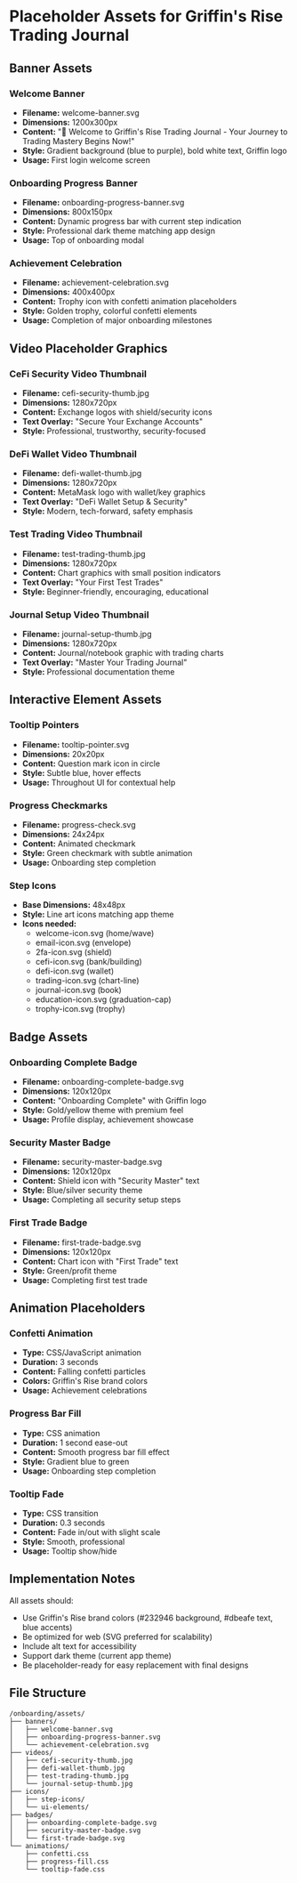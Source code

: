 # Placeholder Assets for Griffin's Rise Trading Journal

## Banner Assets

### Welcome Banner
- **Filename:** welcome-banner.svg
- **Dimensions:** 1200x300px
- **Content:** "🎯 Welcome to Griffin's Rise Trading Journal - Your Journey to Trading Mastery Begins Now!"
- **Style:** Gradient background (blue to purple), bold white text, Griffin logo
- **Usage:** First login welcome screen

### Onboarding Progress Banner
- **Filename:** onboarding-progress-banner.svg
- **Dimensions:** 800x150px
- **Content:** Dynamic progress bar with current step indication
- **Style:** Professional dark theme matching app design
- **Usage:** Top of onboarding modal

### Achievement Celebration
- **Filename:** achievement-celebration.svg
- **Dimensions:** 400x400px
- **Content:** Trophy icon with confetti animation placeholders
- **Style:** Golden trophy, colorful confetti elements
- **Usage:** Completion of major onboarding milestones

## Video Placeholder Graphics

### CeFi Security Video Thumbnail
- **Filename:** cefi-security-thumb.jpg
- **Dimensions:** 1280x720px
- **Content:** Exchange logos with shield/security icons
- **Text Overlay:** "Secure Your Exchange Accounts"
- **Style:** Professional, trustworthy, security-focused

### DeFi Wallet Video Thumbnail
- **Filename:** defi-wallet-thumb.jpg
- **Dimensions:** 1280x720px
- **Content:** MetaMask logo with wallet/key graphics
- **Text Overlay:** "DeFi Wallet Setup & Security"
- **Style:** Modern, tech-forward, safety emphasis

### Test Trading Video Thumbnail
- **Filename:** test-trading-thumb.jpg
- **Dimensions:** 1280x720px
- **Content:** Chart graphics with small position indicators
- **Text Overlay:** "Your First Test Trades"
- **Style:** Beginner-friendly, encouraging, educational

### Journal Setup Video Thumbnail
- **Filename:** journal-setup-thumb.jpg
- **Dimensions:** 1280x720px
- **Content:** Journal/notebook graphic with trading charts
- **Text Overlay:** "Master Your Trading Journal"
- **Style:** Professional documentation theme

## Interactive Element Assets

### Tooltip Pointers
- **Filename:** tooltip-pointer.svg
- **Dimensions:** 20x20px
- **Content:** Question mark icon in circle
- **Style:** Subtle blue, hover effects
- **Usage:** Throughout UI for contextual help

### Progress Checkmarks
- **Filename:** progress-check.svg
- **Dimensions:** 24x24px
- **Content:** Animated checkmark
- **Style:** Green checkmark with subtle animation
- **Usage:** Onboarding step completion

### Step Icons
- **Base Dimensions:** 48x48px
- **Style:** Line art icons matching app theme
- **Icons needed:**
  - welcome-icon.svg (home/wave)
  - email-icon.svg (envelope)
  - 2fa-icon.svg (shield)
  - cefi-icon.svg (bank/building)
  - defi-icon.svg (wallet)
  - trading-icon.svg (chart-line)
  - journal-icon.svg (book)
  - education-icon.svg (graduation-cap)
  - trophy-icon.svg (trophy)

## Badge Assets

### Onboarding Complete Badge
- **Filename:** onboarding-complete-badge.svg
- **Dimensions:** 120x120px
- **Content:** "Onboarding Complete" with Griffin logo
- **Style:** Gold/yellow theme with premium feel
- **Usage:** Profile display, achievement showcase

### Security Master Badge
- **Filename:** security-master-badge.svg
- **Dimensions:** 120x120px
- **Content:** Shield icon with "Security Master" text
- **Style:** Blue/silver security theme
- **Usage:** Completing all security setup steps

### First Trade Badge
- **Filename:** first-trade-badge.svg
- **Dimensions:** 120x120px
- **Content:** Chart icon with "First Trade" text
- **Style:** Green/profit theme
- **Usage:** Completing first test trade

## Animation Placeholders

### Confetti Animation
- **Type:** CSS/JavaScript animation
- **Duration:** 3 seconds
- **Content:** Falling confetti particles
- **Colors:** Griffin's Rise brand colors
- **Usage:** Achievement celebrations

### Progress Bar Fill
- **Type:** CSS animation
- **Duration:** 1 second ease-out
- **Content:** Smooth progress bar fill effect
- **Style:** Gradient blue to green
- **Usage:** Onboarding step completion

### Tooltip Fade
- **Type:** CSS transition
- **Duration:** 0.3 seconds
- **Content:** Fade in/out with slight scale
- **Style:** Smooth, professional
- **Usage:** Tooltip show/hide

## Implementation Notes

All assets should:
- Use Griffin's Rise brand colors (#232946 background, #dbeafe text, blue accents)
- Be optimized for web (SVG preferred for scalability)
- Include alt text for accessibility
- Support dark theme (current app theme)
- Be placeholder-ready for easy replacement with final designs

## File Structure
```
/onboarding/assets/
├── banners/
│   ├── welcome-banner.svg
│   ├── onboarding-progress-banner.svg
│   └── achievement-celebration.svg
├── videos/
│   ├── cefi-security-thumb.jpg
│   ├── defi-wallet-thumb.jpg
│   ├── test-trading-thumb.jpg
│   └── journal-setup-thumb.jpg
├── icons/
│   ├── step-icons/
│   └── ui-elements/
├── badges/
│   ├── onboarding-complete-badge.svg
│   ├── security-master-badge.svg
│   └── first-trade-badge.svg
└── animations/
    ├── confetti.css
    ├── progress-fill.css
    └── tooltip-fade.css
```
